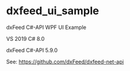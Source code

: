 # dxfeed_ui_sample

dxFeed C#-API WPF UI Example

VS 2019
C# 8.0

dxFeed C#-API 5.9.0

See: https://github.com/dxFeed/dxfeed-net-api
